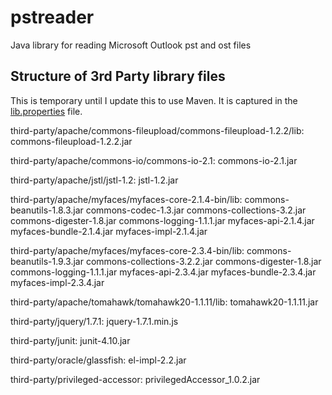 # pstreader
Java library for reading Microsoft Outlook pst and ost files

## Structure of 3rd Party library files
This is temporary until I update this to use Maven. It is captured in the [lib.properties](https://github.com/Jmcleodfoss/pstreader/blob/master/lib.properties) file.

third-party/apache/commons-fileupload/commons-fileupload-1.2.2/lib:
commons-fileupload-1.2.2.jar

third-party/apache/commons-io/commons-io-2.1:
commons-io-2.1.jar

third-party/apache/jstl/jstl-1.2:
jstl-1.2.jar

third-party/apache/myfaces/myfaces-core-2.1.4-bin/lib:
commons-beanutils-1.8.3.jar
commons-codec-1.3.jar
commons-collections-3.2.jar
commons-digester-1.8.jar
commons-logging-1.1.1.jar
myfaces-api-2.1.4.jar
myfaces-bundle-2.1.4.jar
myfaces-impl-2.1.4.jar

third-party/apache/myfaces/myfaces-core-2.3.4-bin/lib:
commons-beanutils-1.9.3.jar
commons-collections-3.2.2.jar
commons-digester-1.8.jar
commons-logging-1.1.1.jar
myfaces-api-2.3.4.jar
myfaces-bundle-2.3.4.jar
myfaces-impl-2.3.4.jar

third-party/apache/tomahawk/tomahawk20-1.1.11/lib:
tomahawk20-1.1.11.jar

third-party/jquery/1.7.1:
jquery-1.7.1.min.js

third-party/junit:
junit-4.10.jar

third-party/oracle/glassfish:
el-impl-2.2.jar

third-party/privileged-accessor:
privilegedAccessor_1.0.2.jar
